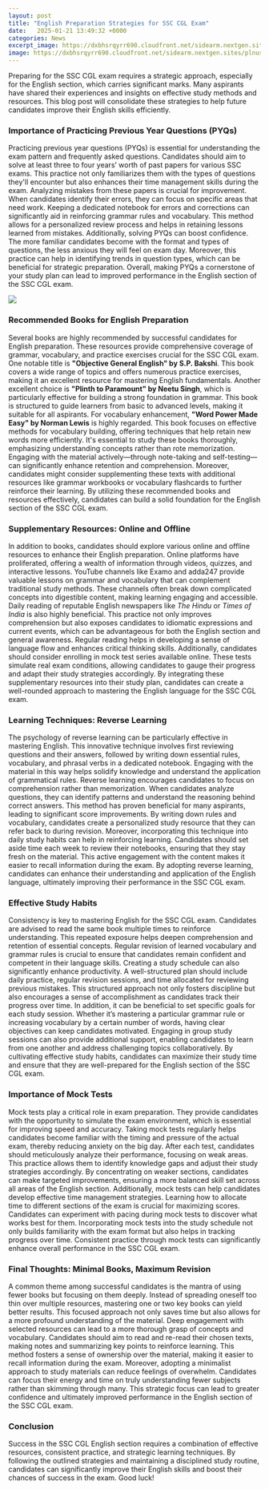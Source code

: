 ```yaml
---
layout: post
title: "English Preparation Strategies for SSC CGL Exam"
date:   2025-01-21 13:49:32 +0000
categories: News
excerpt_image: https://dxbhsrqyrr690.cloudfront.net/sidearm.nextgen.sites/plnusealions.com/images/responsive_2023/default_image.png
image: https://dxbhsrqyrr690.cloudfront.net/sidearm.nextgen.sites/plnusealions.com/images/responsive_2023/default_image.png
---
```


Preparing for the SSC CGL exam requires a strategic approach, especially for the English section, which carries significant marks. Many aspirants have shared their experiences and insights on effective study methods and resources. This blog post will consolidate these strategies to help future candidates improve their English skills efficiently.
### Importance of Practicing Previous Year Questions (PYQs)
Practicing previous year questions (PYQs) is essential for understanding the exam pattern and frequently asked questions. Candidates should aim to solve at least three to four years’ worth of past papers for various SSC exams. This practice not only familiarizes them with the types of questions they'll encounter but also enhances their time management skills during the exam.
Analyzing mistakes from these papers is crucial for improvement. When candidates identify their errors, they can focus on specific areas that need work. Keeping a dedicated notebook for errors and corrections can significantly aid in reinforcing grammar rules and vocabulary. This method allows for a personalized review process and helps in retaining lessons learned from mistakes.
Additionally, solving PYQs can boost confidence. The more familiar candidates become with the format and types of questions, the less anxious they will feel on exam day. Moreover, this practice can help in identifying trends in question types, which can be beneficial for strategic preparation. Overall, making PYQs a cornerstone of your study plan can lead to improved performance in the English section of the SSC CGL exam.

![](https://dxbhsrqyrr690.cloudfront.net/sidearm.nextgen.sites/plnusealions.com/images/responsive_2023/default_image.png)
### Recommended Books for English Preparation
Several books are highly recommended by successful candidates for English preparation. These resources provide comprehensive coverage of grammar, vocabulary, and practice exercises crucial for the SSC CGL exam. 
One notable title is **"Objective General English" by S.P. Bakshi**. This book covers a wide range of topics and offers numerous practice exercises, making it an excellent resource for mastering English fundamentals. Another excellent choice is **"Plinth to Paramount" by Neetu Singh**, which is particularly effective for building a strong foundation in grammar. This book is structured to guide learners from basic to advanced levels, making it suitable for all aspirants.
For vocabulary enhancement, **"Word Power Made Easy" by Norman Lewis** is highly regarded. This book focuses on effective methods for vocabulary building, offering techniques that help retain new words more efficiently. It's essential to study these books thoroughly, emphasizing understanding concepts rather than rote memorization. Engaging with the material actively—through note-taking and self-testing—can significantly enhance retention and comprehension.
Moreover, candidates might consider supplementing these texts with additional resources like grammar workbooks or vocabulary flashcards to further reinforce their learning. By utilizing these recommended books and resources effectively, candidates can build a solid foundation for the English section of the SSC CGL exam.
### Supplementary Resources: Online and Offline
In addition to books, candidates should explore various online and offline resources to enhance their English preparation. Online platforms have proliferated, offering a wealth of information through videos, quizzes, and interactive lessons. YouTube channels like Examo and adda247 provide valuable lessons on grammar and vocabulary that can complement traditional study methods. These channels often break down complicated concepts into digestible content, making learning engaging and accessible.
Daily reading of reputable English newspapers like *The Hindu* or *Times of India* is also highly beneficial. This practice not only improves comprehension but also exposes candidates to idiomatic expressions and current events, which can be advantageous for both the English section and general awareness. Regular reading helps in developing a sense of language flow and enhances critical thinking skills.
Additionally, candidates should consider enrolling in mock test series available online. These tests simulate real exam conditions, allowing candidates to gauge their progress and adapt their study strategies accordingly. By integrating these supplementary resources into their study plan, candidates can create a well-rounded approach to mastering the English language for the SSC CGL exam.
### Learning Techniques: Reverse Learning
The psychology of reverse learning can be particularly effective in mastering English. This innovative technique involves first reviewing questions and their answers, followed by writing down essential rules, vocabulary, and phrasal verbs in a dedicated notebook. Engaging with the material in this way helps solidify knowledge and understand the application of grammatical rules.
Reverse learning encourages candidates to focus on comprehension rather than memorization. When candidates analyze questions, they can identify patterns and understand the reasoning behind correct answers. This method has proven beneficial for many aspirants, leading to significant score improvements. By writing down rules and vocabulary, candidates create a personalized study resource that they can refer back to during revision.
Moreover, incorporating this technique into daily study habits can help in reinforcing learning. Candidates should set aside time each week to review their notebooks, ensuring that they stay fresh on the material. This active engagement with the content makes it easier to recall information during the exam. By adopting reverse learning, candidates can enhance their understanding and application of the English language, ultimately improving their performance in the SSC CGL exam.
### Effective Study Habits
Consistency is key to mastering English for the SSC CGL exam. Candidates are advised to read the same book multiple times to reinforce understanding. This repeated exposure helps deepen comprehension and retention of essential concepts. Regular revision of learned vocabulary and grammar rules is crucial to ensure that candidates remain confident and competent in their language skills.
Creating a study schedule can also significantly enhance productivity. A well-structured plan should include daily practice, regular revision sessions, and time allocated for reviewing previous mistakes. This structured approach not only fosters discipline but also encourages a sense of accomplishment as candidates track their progress over time.
In addition, it can be beneficial to set specific goals for each study session. Whether it’s mastering a particular grammar rule or increasing vocabulary by a certain number of words, having clear objectives can keep candidates motivated. Engaging in group study sessions can also provide additional support, enabling candidates to learn from one another and address challenging topics collaboratively.
By cultivating effective study habits, candidates can maximize their study time and ensure that they are well-prepared for the English section of the SSC CGL exam.
### Importance of Mock Tests
Mock tests play a critical role in exam preparation. They provide candidates with the opportunity to simulate the exam environment, which is essential for improving speed and accuracy. Taking mock tests regularly helps candidates become familiar with the timing and pressure of the actual exam, thereby reducing anxiety on the big day.
After each test, candidates should meticulously analyze their performance, focusing on weak areas. This practice allows them to identify knowledge gaps and adjust their study strategies accordingly. By concentrating on weaker sections, candidates can make targeted improvements, ensuring a more balanced skill set across all areas of the English section.
Additionally, mock tests can help candidates develop effective time management strategies. Learning how to allocate time to different sections of the exam is crucial for maximizing scores. Candidates can experiment with pacing during mock tests to discover what works best for them.
Incorporating mock tests into the study schedule not only builds familiarity with the exam format but also helps in tracking progress over time. Consistent practice through mock tests can significantly enhance overall performance in the SSC CGL exam.
### Final Thoughts: Minimal Books, Maximum Revision
A common theme among successful candidates is the mantra of using fewer books but focusing on them deeply. Instead of spreading oneself too thin over multiple resources, mastering one or two key books can yield better results. This focused approach not only saves time but also allows for a more profound understanding of the material.
Deep engagement with selected resources can lead to a more thorough grasp of concepts and vocabulary. Candidates should aim to read and re-read their chosen texts, making notes and summarizing key points to reinforce learning. This method fosters a sense of ownership over the material, making it easier to recall information during the exam.
Moreover, adopting a minimalist approach to study materials can reduce feelings of overwhelm. Candidates can focus their energy and time on truly understanding fewer subjects rather than skimming through many. This strategic focus can lead to greater confidence and ultimately improved performance in the English section of the SSC CGL exam.
### Conclusion
Success in the SSC CGL English section requires a combination of effective resources, consistent practice, and strategic learning techniques. By following the outlined strategies and maintaining a disciplined study routine, candidates can significantly improve their English skills and boost their chances of success in the exam. Good luck!